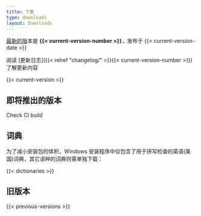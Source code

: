 ```yaml
---
title: 下载
type: downloads
layout: Downloads
---
```


[最新的版](https://github.com/Aegisub/Aegisub/releases/latest)本是 **{{< current-version-number >}}**，发布于 {{< current-version-date >}}

阅读 [更新日志]({{< relref "changelog/" >}}{{< current-version-number >}}) 了解更新内容

{{< current-version >}}

## 即将推出的版本

Check CI build

## 词典

为了减小安装包的体积，Windows 安装程序中仅包含了用于拼写检查的英语(美国)词典，其它语种的词典则需单独下载：

{{< dictionaries >}}

## 旧版本

{{< previous-versions >}}
